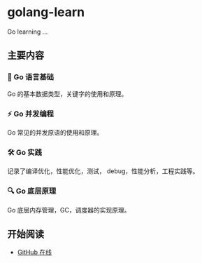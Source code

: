 # golang-learn

Go learning ...

## 主要内容

### 🍚 Go 语言基础

Go 的基本数据类型，关键字的使用和原理。

### ⚡ Go 并发编程

Go 常见的并发原语的使用和原理。

### 🛠️ Go 实践

记录了编译优化，性能优化，测试， debug，性能分析，工程实践等。

### 🔍 Go 底层原理

Go 底层内存管理，GC，调度器的实现原理。

## 开始阅读

- [GitHub 在线](https://shipengqi.github.io/golang-learn)